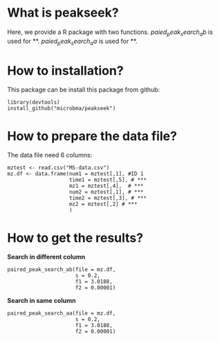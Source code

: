 # What is peakseek?

Here, we provide a R package with two functions. 
$paied_peak_search_ab$ is used for **. 
$paied_peak_search_aa$ is used for **. 

# How to installation?

This package can be install this package from github:

```
library(devtools)
install_github("microbma/peakseek")
```

# How to prepare the data file?

The data file need 6 columns:

```
mztest <- read.csv("MS-data.csv")
mz.df <- data.frame(num1 = mztest[,1], #ID 1
                    time1 = mztest[,5], # *** 
                    mz1 = mztest[,4],  # *** 
                    num2 = mztest[,1], # *** 
                    time2 = mztest[,3], # *** 
                    mz2 = mztest[,2] # *** 
                    )
```

# How to get the results?

**Search in different column**

```
paired_peak_search_ab(file = mz.df,
                      s = 0.2, 
                      f1 = 3.0188, 
                      f2 = 0.00001)
```


**Search in same column**

```
paired_peak_search_aa(file = mz.df,
                      s = 0.2, 
                      f1 = 3.0188, 
                      f2 = 0.00001)
```

